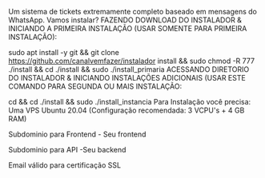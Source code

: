 Um sistema de tickets extremamente completo baseado em mensagens do WhatsApp.
Vamos instalar?
FAZENDO DOWNLOAD DO INSTALADOR & INICIANDO A PRIMEIRA INSTALAÇÃO (USAR SOMENTE PARA PRIMEIRA INSTALAÇÃO):

sudo apt install -y git && git clone https://github.com/canalvemfazer/instalador install && sudo chmod -R 777 ./install && cd ./install && sudo ./install_primaria
ACESSANDO DIRETORIO DO INSTALADOR & INICIANDO INSTALAÇÕES ADICIONAIS (USAR ESTE COMANDO PARA SEGUNDA OU MAIS INSTALAÇÃO:

cd && cd ./install && sudo ./install_instancia
Para Instalação você precisa:
Uma VPS Ubuntu 20.04 (Configuração recomendada: 3 VCPU's + 4 GB RAM)

Subdominio para Frontend - Seu frontend

Subdominio para API -Seu backend

Email válido para certificação SSL
